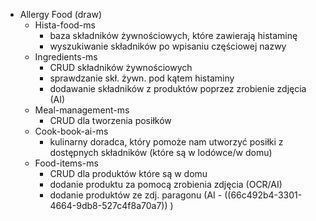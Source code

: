 - Allergy Food (draw)
	- Hista-food-ms
		- baza składników żywnościowych, które zawierają histaminę
		- wyszukiwanie składników po wpisaniu częściowej nazwy
	- Ingredients-ms
		- CRUD składników żywnościowych
		- sprawdzanie skł. żywn. pod kątem histaminy
		- dodawanie składników z produktów poprzez zrobienie zdjęcia (AI)
	- Meal-management-ms
		- CRUD dla tworzenia posiłków
	- Cook-book-ai-ms
		- kulinarny doradca, który pomoże nam utworzyć posiłki z dostępnych składników (które są w lodówce/w domu)
	- Food-items-ms
		- CRUD dla produktów które są w domu
		- dodanie produktu za pomocą zrobienia zdjęcia (OCR/AI)
		- dodanie produktów ze zdj. paragonu (AI - ((66c492b4-3301-4664-9db8-527c4f8a70a7)) )